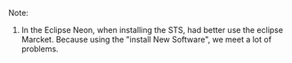 Note:
1. In the Eclipse Neon, when installing the STS, had better use the eclipse Marcket. Because using the "install New Software", we meet a lot of problems.
